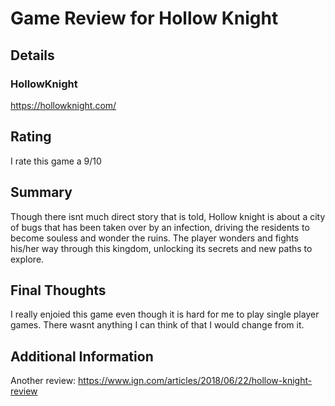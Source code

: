 # Game Review for Hollow Knight
## Details
### HollowKnight
https://hollowknight.com/ 

## Rating
I rate this game a 9/10

## Summary
Though there isnt much direct story that is told, Hollow knight is about a city of bugs that has been taken over by an infection, driving the residents to become souless and wonder the ruins. The player wonders and fights his/her way through this kingdom, unlocking its secrets and new paths to explore. 
## Final Thoughts
I really enjoied this game even though it is hard for me to play single player games. There wasnt anything I can think of that I would change from it.

## Additional Information
Another review: https://www.ign.com/articles/2018/06/22/hollow-knight-review 
